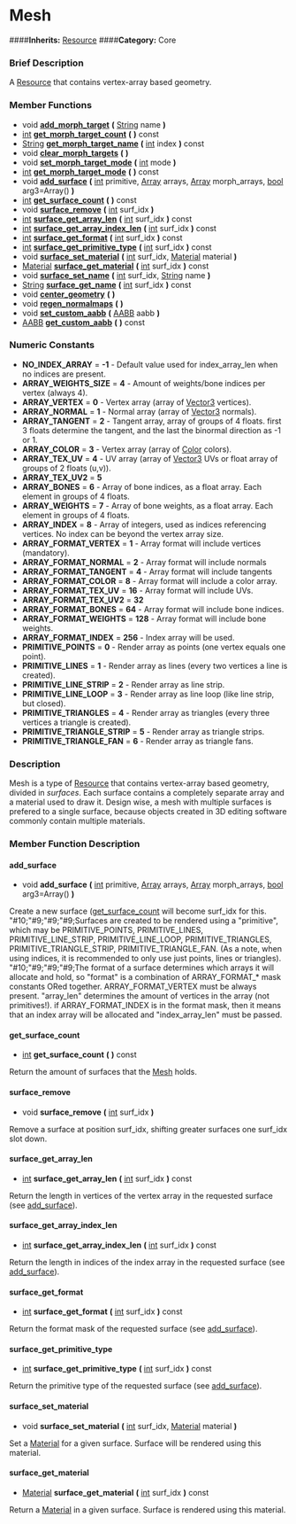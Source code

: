 #  Mesh  
####**Inherits:** [Resource](class_resource)
####**Category:** Core

###  Brief Description  
A [Resource](class_resource) that contains vertex-array based geometry.

###  Member Functions 
  * void  **[add&#95;morph&#95;target](#add_morph_target)**  **(** [String](class_string) name  **)**
  * [int](class_int)  **[get&#95;morph&#95;target&#95;count](#get_morph_target_count)**  **(** **)** const
  * [String](class_string)  **[get&#95;morph&#95;target&#95;name](#get_morph_target_name)**  **(** [int](class_int) index  **)** const
  * void  **[clear&#95;morph&#95;targets](#clear_morph_targets)**  **(** **)**
  * void  **[set&#95;morph&#95;target&#95;mode](#set_morph_target_mode)**  **(** [int](class_int) mode  **)**
  * [int](class_int)  **[get&#95;morph&#95;target&#95;mode](#get_morph_target_mode)**  **(** **)** const
  * void  **[add&#95;surface](#add_surface)**  **(** [int](class_int) primitive, [Array](class_array) arrays, [Array](class_array) morph_arrays, [bool](class_bool) arg3=Array()  **)**
  * [int](class_int)  **[get&#95;surface&#95;count](#get_surface_count)**  **(** **)** const
  * void  **[surface&#95;remove](#surface_remove)**  **(** [int](class_int) surf_idx  **)**
  * [int](class_int)  **[surface&#95;get&#95;array&#95;len](#surface_get_array_len)**  **(** [int](class_int) surf_idx  **)** const
  * [int](class_int)  **[surface&#95;get&#95;array&#95;index&#95;len](#surface_get_array_index_len)**  **(** [int](class_int) surf_idx  **)** const
  * [int](class_int)  **[surface&#95;get&#95;format](#surface_get_format)**  **(** [int](class_int) surf_idx  **)** const
  * [int](class_int)  **[surface&#95;get&#95;primitive&#95;type](#surface_get_primitive_type)**  **(** [int](class_int) surf_idx  **)** const
  * void  **[surface&#95;set&#95;material](#surface_set_material)**  **(** [int](class_int) surf_idx, [Material](class_material) material  **)**
  * [Material](class_material)  **[surface&#95;get&#95;material](#surface_get_material)**  **(** [int](class_int) surf_idx  **)** const
  * void  **[surface&#95;set&#95;name](#surface_set_name)**  **(** [int](class_int) surf_idx, [String](class_string) name  **)**
  * [String](class_string)  **[surface&#95;get&#95;name](#surface_get_name)**  **(** [int](class_int) surf_idx  **)** const
  * void  **[center&#95;geometry](#center_geometry)**  **(** **)**
  * void  **[regen&#95;normalmaps](#regen_normalmaps)**  **(** **)**
  * void  **[set&#95;custom&#95;aabb](#set_custom_aabb)**  **(** [AABB](class_aabb) aabb  **)**
  * [AABB](class_aabb)  **[get&#95;custom&#95;aabb](#get_custom_aabb)**  **(** **)** const

###  Numeric Constants  
  * **NO_INDEX_ARRAY** = **-1** - Default value used for index_array_len when no indices are present.
  * **ARRAY_WEIGHTS_SIZE** = **4** - Amount of weights/bone indices per vertex (always 4).
  * **ARRAY_VERTEX** = **0** - Vertex array (array of [Vector3]() vertices).
  * **ARRAY_NORMAL** = **1** - Normal array (array of [Vector3]() normals).
  * **ARRAY_TANGENT** = **2** - Tangent array, array of groups of 4 floats. first 3 floats determine the tangent, and the last the binormal direction as -1 or 1.
  * **ARRAY_COLOR** = **3** - Vertex array (array of [Color]() colors).
  * **ARRAY_TEX_UV** = **4** - UV array (array of [Vector3]() UVs or float array of groups of 2 floats (u,v)).
  * **ARRAY_TEX_UV2** = **5**
  * **ARRAY_BONES** = **6** - Array of bone indices, as a float array. Each element in groups of 4 floats.
  * **ARRAY_WEIGHTS** = **7** - Array of bone weights, as a float array. Each element in groups of 4 floats.
  * **ARRAY_INDEX** = **8** - Array of integers, used as indices referencing vertices. No index can be beyond the vertex array size.
  * **ARRAY_FORMAT_VERTEX** = **1** - Array format will include vertices (mandatory).
  * **ARRAY_FORMAT_NORMAL** = **2** - Array format will include normals
  * **ARRAY_FORMAT_TANGENT** = **4** - Array format will include tangents
  * **ARRAY_FORMAT_COLOR** = **8** - Array format will include a color array.
  * **ARRAY_FORMAT_TEX_UV** = **16** - Array format will include UVs.
  * **ARRAY_FORMAT_TEX_UV2** = **32**
  * **ARRAY_FORMAT_BONES** = **64** - Array format will include bone indices.
  * **ARRAY_FORMAT_WEIGHTS** = **128** - Array format will include bone weights.
  * **ARRAY_FORMAT_INDEX** = **256** - Index array will be used.
  * **PRIMITIVE_POINTS** = **0** - Render array as points (one vertex equals one point).
  * **PRIMITIVE_LINES** = **1** - Render array as lines (every two vertices a line is created).
  * **PRIMITIVE_LINE_STRIP** = **2** - Render array as line strip.
  * **PRIMITIVE_LINE_LOOP** = **3** - Render array as line loop (like line strip, but closed).
  * **PRIMITIVE_TRIANGLES** = **4** - Render array as triangles (every three vertices a triangle is created).
  * **PRIMITIVE_TRIANGLE_STRIP** = **5** - Render array as triangle strips.
  * **PRIMITIVE_TRIANGLE_FAN** = **6** - Render array as triangle fans.

###  Description  
Mesh is a type of [Resource](class_resource) that contains vertex-array based geometry, divided in _surfaces_. Each surface contains a completely separate array and a material used to draw it. Design wise, a mesh with multiple surfaces is prefered to a single surface, because objects created in 3D editing software commonly contain multiple materials.

###  Member Function Description  

#### <a name="add_surface">add_surface</a>
  * void  **add&#95;surface**  **(** [int](class_int) primitive, [Array](class_array) arrays, [Array](class_array) morph_arrays, [bool](class_bool) arg3=Array()  **)**

Create a new surface ([get&#95;surface&#95;count](#get_surface_count) will become surf_idx for this.
"#10;"#9;"#9;"#9;Surfaces are created to be rendered using a "primitive", which may be PRIMITIVE_POINTS, PRIMITIVE_LINES, PRIMITIVE_LINE_STRIP, PRIMITIVE_LINE_LOOP, PRIMITIVE_TRIANGLES, PRIMITIVE_TRIANGLE_STRIP, PRIMITIVE_TRIANGLE_FAN. (As a note, when using indices, it is recommended to only use just points, lines or triangles).
"#10;"#9;"#9;"#9;The format of a surface determines which arrays it will allocate and hold, so "format" is a combination of ARRAY_FORMAT_* mask constants ORed together. ARRAY_FORMAT_VERTEX must be always present. "array_len" determines the amount of vertices in the array (not primitives!). if ARRAY_FORMAT_INDEX is in the format mask, then it means that an index array will be allocated and "index_array_len" must be passed.

#### <a name="get_surface_count">get_surface_count</a>
  * [int](class_int)  **get&#95;surface&#95;count**  **(** **)** const

Return the amount of surfaces that the [Mesh](class_mesh) holds.

#### <a name="surface_remove">surface_remove</a>
  * void  **surface&#95;remove**  **(** [int](class_int) surf_idx  **)**

Remove a surface at position surf_idx, shifting greater surfaces one surf_idx slot down.

#### <a name="surface_get_array_len">surface_get_array_len</a>
  * [int](class_int)  **surface&#95;get&#95;array&#95;len**  **(** [int](class_int) surf_idx  **)** const

Return the length in vertices of the vertex array in the requested surface (see [add&#95;surface](#add_surface)).

#### <a name="surface_get_array_index_len">surface_get_array_index_len</a>
  * [int](class_int)  **surface&#95;get&#95;array&#95;index&#95;len**  **(** [int](class_int) surf_idx  **)** const

Return the length in indices of the index array in the requested surface (see [add&#95;surface](#add_surface)).

#### <a name="surface_get_format">surface_get_format</a>
  * [int](class_int)  **surface&#95;get&#95;format**  **(** [int](class_int) surf_idx  **)** const

Return the format mask of the requested surface (see [add&#95;surface](#add_surface)).

#### <a name="surface_get_primitive_type">surface_get_primitive_type</a>
  * [int](class_int)  **surface&#95;get&#95;primitive&#95;type**  **(** [int](class_int) surf_idx  **)** const

Return the primitive type of the requested surface (see [add&#95;surface](#add_surface)).

#### <a name="surface_set_material">surface_set_material</a>
  * void  **surface&#95;set&#95;material**  **(** [int](class_int) surf_idx, [Material](class_material) material  **)**

Set a [Material](class_material) for a given surface. Surface will be rendered using this material.

#### <a name="surface_get_material">surface_get_material</a>
  * [Material](class_material)  **surface&#95;get&#95;material**  **(** [int](class_int) surf_idx  **)** const

Return a [Material](class_material) in a given surface. Surface is rendered using this material.
